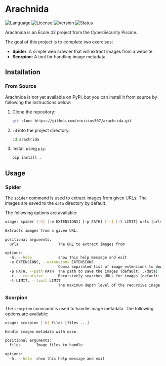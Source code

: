 # Arachnida

![Language](https://img.shields.io/badge/Language-Python-blue.svg)
![License](https://img.shields.io/badge/License-AGPL_3.0-blue.svg)
![Version](https://img.shields.io/badge/Version-0.1-blue.svg)
![Status](https://img.shields.io/badge/Status-Development-blue.svg)

Arachnida is an École 42 project from the CyberSecurity Piscine.

The goal of this project is to complete two exercises:

- **Spider**: A simple web crawler that will extract images from a website.
- **Scorpion**: A tool for handling image metadata.

## Installation

### From Source

Arachnida is not yet available on PyPI, but you can install it from source by
following the instructions below:

1. Clone the repository:

   ```bash
   git clone https://github.com/vinicius507/arachnida.git
   ```

2. `cd` into the project directory:

   ```bash
   cd arachnida
   ```

3. Install using `pip`:

   ```bash
   pip install .
   ```

## Usage

### Spider

The `spider` command is used to extract images from given URLs. The images are
saved to the `data` directory by default.

The following options are available:

```bash
usage: spider [-h] [-e EXTENSIONS] [-p PATH] [-r] [-l LIMIT] urls [urls ...]

Extracts images from a given URL.

positional arguments:
  urls                  The URL to extract images from

options:
  -h, --help            show this help message and exit
  -e EXTENSIONS, --extensions EXTENSIONS
                        Comma separated list of image extensions to download (default: None)
  -p PATH, --path PATH  The path to save the images (default: ./data)
  -r, --recursive       Recursively searches URLs for images (default: False)
  -l LIMIT, --limit LIMIT
                        The maximum depth level of the recursive image search (default: 5)
```

### Scorpion

The `scorpion` command is used to handle image metadata. The following options
are available:

```bash
usage: scorpion [-h] files [files ...]

Handle images metadata with ease.

positional arguments:
  files       Image files to handle.

options:
  -h, --help  show this help message and exit
```
